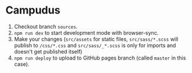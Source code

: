 # Campudus

1. Checkout branch `sources`.
2. `npm run dev` to start development mode with browser-sync.
3. Make your changes (`src/assets` for static files, `src/sass/*.scss` will publish to `/css/*.css` and `src/sass/_*.scss` is only for imports and doesn't get published itself)
4. `npm run deploy` to upload to GitHub pages branch (called `master` in this case).

